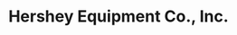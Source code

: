 ---
title: "Hershey Equipment Co., Inc."
url: /lancaster/hershey-equipment-co-inc/
shop: car repair
---